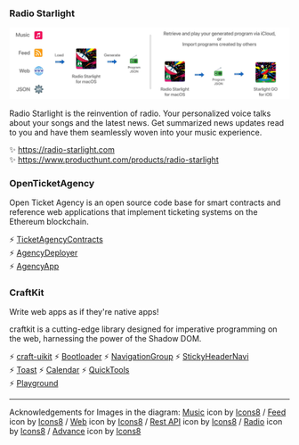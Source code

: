 ### Radio Starlight

![image](starlight.jpg)

Radio Starlight is the reinvention of radio. Your personalized voice talks about your songs and the latest news. Get summarized news updates read to you and have them seamlessly woven into your music experience. 

✨ https://radio-starlight.com  
✨ https://www.producthunt.com/products/radio-starlight

### OpenTicketAgency

Open Ticket Agency is an open source code base for smart contracts and reference web applications that implement ticketing systems on the Ethereum blockchain.

⚡️ [TicketAgencyContracts](https://github.com/RayKitajima/TicketAgencyContracts)  
⚡️ [AgencyDeployer](https://github.com/RayKitajima/AgencyDeployer)  
⚡️ [AgencyApp](https://github.com/RayKitajima/AgencyApp)  

### CraftKit

Write web apps as if they're native apps!  

craftkit is a cutting-edge library designed for imperative programming on the web, harnessing the power of the Shadow DOM.

⚡️ [craft-uikit](https://github.com/craftkit/craft-uikit) ⚡️ [Bootloader](https://github.com/craftkit/craft-bootloader) ⚡️ [NavigationGroup](https://github.com/craftkit/craft-widget-navigationgroup) ⚡️ [StickyHeaderNavi](https://github.com/craftkit/craft-widget-stickyheadernavi)  
⚡️ [Toast](https://github.com/craftkit/craft-widget-toast) ⚡️ [Calendar](https://github.com/craftkit/craft-widget-calendar) ⚡️ [QuickTools](https://github.com/craftkit/craft-widget-quicktools)  
⚡️ [Playground](https://github.com/craftkit/craftkit-playground)  

--- 

Acknowledgements for Images in the diagram: 
<a target="_blank" href="https://icons8.com/icon/81TSi6Gqk0tm/music">Music</a> icon by <a target="_blank" href="https://icons8.com">Icons8</a> / 
<a target="_blank" href="https://icons8.com/icon/13841/rss">Feed</a> icon by <a target="_blank" href="https://icons8.com">Icons8</a> / 
<a target="_blank" href="https://icons8.com/icon/63807/website">Web</a> icon by <a target="_blank" href="https://icons8.com">Icons8</a> / 
<a target="_blank" href="https://icons8.com/icon/21895/rest-api">Rest API</a> icon by <a target="_blank" href="https://icons8.com">Icons8</a> / 
<a target="_blank" href="https://icons8.com/icon/12793/radio">Radio</a> icon by <a target="_blank" href="https://icons8.com">Icons8</a> / 
<a target="_blank" href="https://icons8.com/icon/12376/advance">Advance</a> icon by <a target="_blank" href="https://icons8.com">Icons8</a> 
